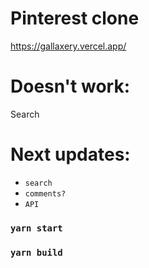 # Pinterest clone

https://gallaxery.vercel.app/

# Doesn't work:

Search

# Next updates:

- `search`
- `comments?`
- `API`

### `yarn start`

### `yarn build`
